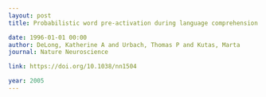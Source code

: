 ```yaml
---
layout: post
title: Probabilistic word pre-activation during language comprehension inferred from electrical brain activity

date: 1996-01-01 00:00
author: DeLong, Katherine A and Urbach, Thomas P and Kutas, Marta
journal: Nature Neuroscience

link: https://doi.org/10.1038/nn1504

year: 2005
---
```



